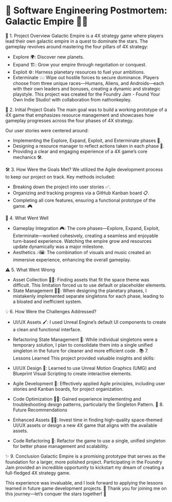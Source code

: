 # 🚀 Software Engineering Postmortem: Galactic Empire 🌌✨

🌠 1. Project Overview
Galactic Empire is a 4X strategy game where players lead their own galactic empire in a quest to dominate the stars. The gameplay revolves around mastering the four pillars of 4X strategy:

- Explore 🌍: Discover new planets.
- Expand 🏗️: Grow your empire through negotiation or conquest.
- Exploit ⚙️: Harness planetary resources to fuel your ambitions.
- Exterminate 💥: Wipe out hostile forces to secure dominance. Players choose from three unique races—Humans, Aliens, and Androids—each with their own leaders and bonuses, creating a dynamic and strategic playstyle. This project was created for the Foundry Jam - Found Your Own Indie Studio! with collaboration from nathonkepley.

🎯 2. Initial Project Goals
The main goal was to build a working prototype of a 4X game that emphasizes resource management and showcases how gameplay progresses across the four phases of 4X strategy.

Our user stories were centered around:

- Implementing the Explore, Expand, Exploit, and Exterminate phases 🌌.
- Designing a resource manager to reflect actions taken in each phase 💾.
- Providing a clear and engaging experience of a 4X game’s core mechanics 🛠️.

🛠️ 3. How Were the Goals Met?
We utilized the Agile development process to keep our project on track. Key methods included:

- Breaking down the project into user stories ✅.
- Organizing and tracking progress via a GitHub Kanban board 📋.
- Completing all core features, ensuring a functional prototype of the game. 🎮

🌟 4. What Went Well

- Gameplay Integration 🎮: The core phases—Explore, Expand, Exploit, Exterminate—worked cohesively, creating a seamless and enjoyable turn-based experience. Watching the empire grow and resources update dynamically was a major milestone.
- Aesthetics 🎶🖼️: The combination of visuals and music created an immersive experience, enhancing the overall gameplay.

⚠️ 5. What Went Wrong

- Asset Collection 🎨🚧: Finding assets that fit the space theme was difficult. This limitation forced us to use default or placeholder elements.
- State Management 🧩❌: When designing the planetary phases, I mistakenly implemented separate singletons for each phase, leading to a bloated and inefficient system.

💡 6. How Were the Challenges Addressed?

- UI/UX Assets 🖌️: I used Unreal Engine’s default UI components to create a clean and functional interface.
- Refactoring State Management 🔄: While individual singletons were a temporary solution, I plan to consolidate them into a single unified singleton in the future for cleaner and more efficient code .
📚 7. Lessons Learned
This project provided valuable insights and skills:

- UI/UX Design 🎨: Learned to use Unreal Motion Graphics (UMG) and Blueprint Visual Scripting to create interactive elements.
- Agile Development 🚀: Effectively applied Agile principles, including user stories and Kanban boards, for project organization.
- Code Optimization 🧑‍💻: Gained experience implementing and troubleshooting design patterns, particularly the Singleton Pattern.
🔮 8. Future Recommendations

- Enhanced Assets 🌌🎨: Invest time in finding high-quality space-themed UI/UX assets or design a new 4X game that aligns with the available assets.
- Code Refactoring 🔧: Refactor the game to use a single, unified singleton for better phase management and scalability.

✨ 9. Conclusion
Galactic Empire is a promising prototype that serves as the foundation for a larger, more polished project. Participating in the Foundry Jam provided an incredible opportunity to kickstart my dream of creating a full-fledged 4X strategy game.

This experience was invaluable, and I look forward to applying the lessons learned in future game development projects. 🚀 Thank you for joining me on this journey—let’s conquer the stars together! 🌠
